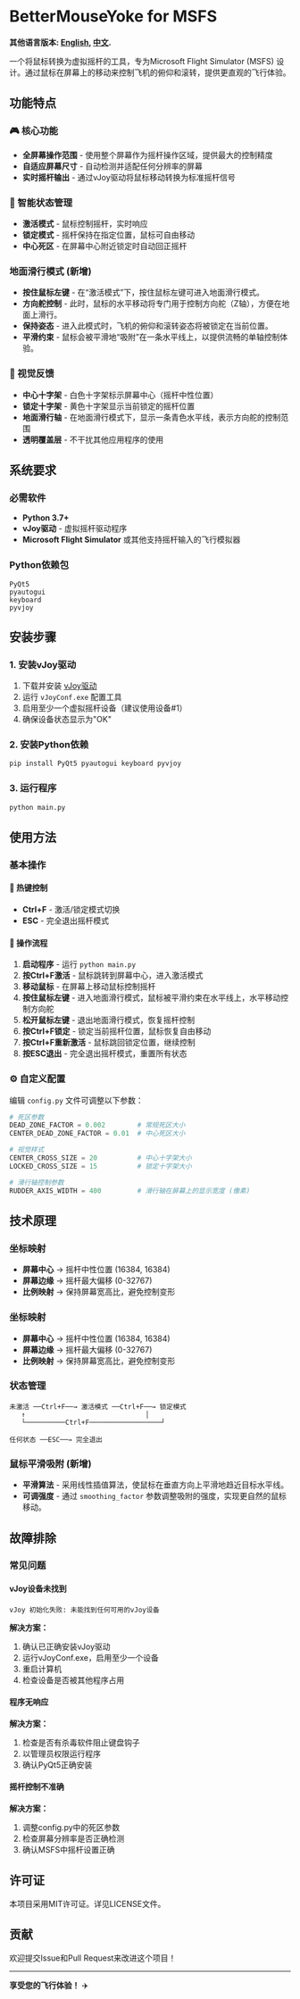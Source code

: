 # BetterMouseYoke for MSFS

**其他语言版本: [English](README_EN.md), [中文](README.md).**


一个将鼠标转换为虚拟摇杆的工具，专为Microsoft Flight Simulator (MSFS) 设计。通过鼠标在屏幕上的移动来控制飞机的俯仰和滚转，提供更直观的飞行体验。

## 功能特点

### 🎮 核心功能
- **全屏幕操作范围** - 使用整个屏幕作为摇杆操作区域，提供最大的控制精度
- **自适应屏幕尺寸** - 自动检测并适配任何分辨率的屏幕
- **实时摇杆输出** - 通过vJoy驱动将鼠标移动转换为标准摇杆信号

### 🔄 智能状态管理
- **激活模式** - 鼠标控制摇杆，实时响应
- **锁定模式** - 摇杆保持在指定位置，鼠标可自由移动
- **中心死区** - 在屏幕中心附近锁定时自动回正摇杆

### 地面滑行模式 (新增)
- **按住鼠标左键** - 在“激活模式”下，按住鼠标左键可进入地面滑行模式。
- **方向舵控制** - 此时，鼠标的水平移动将专门用于控制方向舵（Z轴），方便在地面上滑行。
- **保持姿态** - 进入此模式时，飞机的俯仰和滚转姿态将被锁定在当前位置。
- **平滑约束** - 鼠标会被平滑地“吸附”在一条水平线上，以提供流畅的单轴控制体验。

### 🎯 视觉反馈
- **中心十字架** - 白色十字架标示屏幕中心（摇杆中性位置）
- **锁定十字架** - 黄色十字架显示当前锁定的摇杆位置
- **地面滑行轴** - 在地面滑行模式下，显示一条青色水平线，表示方向舵的控制范围
- **透明覆盖层** - 不干扰其他应用程序的使用

## 系统要求

### 必需软件
- **Python 3.7+**
- **vJoy驱动** - 虚拟摇杆驱动程序
- **Microsoft Flight Simulator** 或其他支持摇杆输入的飞行模拟器

### Python依赖包
```
PyQt5
pyautogui
keyboard
pyvjoy
```

## 安装步骤

### 1. 安装vJoy驱动
1. 下载并安装 [vJoy驱动](http://vjoystick.sourceforge.net/)
2. 运行 `vJoyConf.exe` 配置工具
3. 启用至少一个虚拟摇杆设备（建议使用设备#1）
4. 确保设备状态显示为"OK"

### 2. 安装Python依赖
```bash
pip install PyQt5 pyautogui keyboard pyvjoy
```

### 3. 运行程序
```bash
python main.py
```

## 使用方法

### 基本操作

#### 🔑 热键控制
- **Ctrl+F** - 激活/锁定模式切换
- **ESC** - 完全退出摇杆模式

#### 📱 操作流程
1. **启动程序** - 运行 `python main.py`
2. **按Ctrl+F激活** - 鼠标跳转到屏幕中心，进入激活模式
3. **移动鼠标** - 在屏幕上移动鼠标控制摇杆
4. **按住鼠标左键** - 进入地面滑行模式，鼠标被平滑约束在水平线上，水平移动控制方向舵
5. **松开鼠标左键** - 退出地面滑行模式，恢复摇杆控制
6. **按Ctrl+F锁定** - 锁定当前摇杆位置，鼠标恢复自由移动
7. **按Ctrl+F重新激活** - 鼠标跳回锁定位置，继续控制
8. **按ESC退出** - 完全退出摇杆模式，重置所有状态


### ⚙️ 自定义配置
编辑 `config.py` 文件可调整以下参数：

```python
# 死区参数
DEAD_ZONE_FACTOR = 0.002        # 常规死区大小
CENTER_DEAD_ZONE_FACTOR = 0.01  # 中心死区大小

# 视觉样式
CENTER_CROSS_SIZE = 20          # 中心十字架大小
LOCKED_CROSS_SIZE = 15          # 锁定十字架大小

# 滑行轴控制参数
RUDDER_AXIS_WIDTH = 400         # 滑行轴在屏幕上的显示宽度 (像素)
```

## 技术原理

### 坐标映射
- **屏幕中心** → 摇杆中性位置 (16384, 16384)
- **屏幕边缘** → 摇杆最大偏移 (0-32767)
- **比例映射** → 保持屏幕宽高比，避免控制变形

### 坐标映射
- **屏幕中心** → 摇杆中性位置 (16384, 16384)
- **屏幕边缘** → 摇杆最大偏移 (0-32767)
- **比例映射** → 保持屏幕宽高比，避免控制变形

### 状态管理
```
未激活 ──Ctrl+F──→ 激活模式 ──Ctrl+F──→ 锁定模式
   ↑                              │
   └──────────Ctrl+F──────────────────┘
   
任何状态 ──ESC──→ 完全退出
```

### 鼠标平滑吸附 (新增)
- **平滑算法** - 采用线性插值算法，使鼠标在垂直方向上平滑地趋近目标水平线。
- **可调强度** - 通过 `smoothing_factor` 参数调整吸附的强度，实现更自然的鼠标移动。

## 故障排除

### 常见问题

#### vJoy设备未找到
```
vJoy 初始化失败: 未能找到任何可用的vJoy设备
```
**解决方案：**
1. 确认已正确安装vJoy驱动
2. 运行vJoyConf.exe，启用至少一个设备
3. 重启计算机
4. 检查设备是否被其他程序占用

#### 程序无响应
**解决方案：**
1. 检查是否有杀毒软件阻止键盘钩子
2. 以管理员权限运行程序
3. 确认PyQt5正确安装

#### 摇杆控制不准确
**解决方案：**
1. 调整config.py中的死区参数
2. 检查屏幕分辨率是否正确检测
3. 确认MSFS中摇杆设置正确


## 许可证

本项目采用MIT许可证。详见LICENSE文件。

## 贡献

欢迎提交Issue和Pull Request来改进这个项目！

---

**享受您的飞行体验！** ✈️
